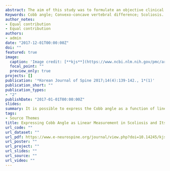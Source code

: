 ```yaml
---
abstract: The aim of this study was to formulate an objective clinical and geometric relationship between Cobb angle and the difference between the lengths of convex and concave sides (convexo-concave vertebral difference) of the structural curve in scoliosis. Is it possible to express Cobb angle in such a way that it could be visualized as a length, especially while planning for surgical correction of scoliosis? Thirty consecutive patients below the age of 19 years with a scoliosis of Cobb angle more than 10 degrees were included in the study. Convexo-concave vertebral difference of the structural curve was measured. Its relationship with the measure of Cobb angle was studied.Author obtained a significant linear correlation between the convexo-concave vertebral differences and the Cobb angle. Using the formula Y=2d.Sin (X/2) the convexo-concave vertebral difference could be predicted. The difference thus obtained gives a quantitative measure of the maximum length of correction possible in the structural curve.It is possible to express the Cobb angle as a function of linear measurement. The author proposes that this would aid the surgeons to accurately and predictably achieve the desired scoliosis correction.
Keywords: Cobb angle; Convexo-concave vertebral difference; Scoliosis.
author_notes:
- Equal contribution
- Equal contribution
authors:
- admin
date: "2017-12-01T00:00:00Z"
doi: ""
featured: true
image:
  caption: 'Image credit: [**kjs**](https://www.ncbi.nlm.nih.gov/pmc/articles/instance/5769934/bin/kjs-14-4-139f1.gif)'
  focal_point: ""
  preview_only: true
projects: []
publication: '*Korean Journal of Spine 2017;14(4):139-142., 1*(1)'
publication_short: ""
publication_types:
- "2"
publishDate: "2017-01-01T00:00:00Z"
slides: 
summary: It is possible to express the Cobb angle as a function of linear measurement. The author proposes that this would aid the surgeons to accurately and predictably achieve the desired scoliosis correction.
tags:
- Source Themes
title: Expressing Cobb Angle as Linear Measurement in Scoliosis and Its Significance, A Clinical and Geometrical Analysis of Scoliosis
url_code: ""
url_dataset: ""
url_pdf: https://www.e-neurospine.org/journal/view.php?doi=10.14245/kjs.2017.14.4.139
url_poster: ""
url_project: ""
url_slides: ""
url_source: ""
url_video: ""
---
```







